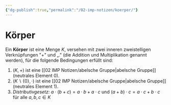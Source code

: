 ```yaml
---
{"dg-publish":true,"permalink":"/02-imp-notizen/koerper/"}
---
```


# Körper
Ein **Körper** ist eine Menge $K$, versehen mit zwei inneren zweistelligen Verknüpfungen "+" und „." (die Addition und Multiplikation genannt werden), für die folgende Bedingungen erfüllt sind:
1. $(K,+)$ ist eine [[02 IMP Notizen/abelsche Gruppe|abelsche Gruppe]] (neutrales Element 0).
2. $(K \backslash\{0\}, \cdot)$ ist eine [[02 IMP Notizen/abelsche Gruppe|abelsche Gruppe]] (neutrales Element 1).
3. *Distributivgesetz:* $a \cdot(b+c)=a \cdot b+a \cdot c$ und $(a+b) \cdot c=a \cdot c+b \cdot c$ für alle $a, b, c \in K$